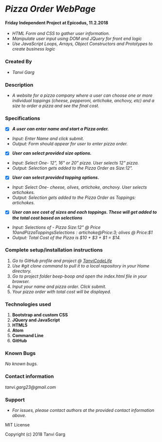 # _Pizza Order WebPage_
#### Friday Independent Project at Epicodus, 11.2.2018
* _HTML Form and CSS to gather user information._
* _Manipulate user input using DOM and JQuery for front end logic_
* _Use JavaScript Loops, Arrays, Object Constructors and Prototypes to create business logic_


### Created By
* _Tanvi Garg_

### Description
* _A website for a pizza company where a user can choose one or more individual toppings (cheese, pepperoni, artichoke, anchovy, etc) and a size to order a pizza and see the final cost._


### Specifications
- [x] _**A user can enter name and start a Pizza order.**_
* _Input: Enter Name and click submit._
* _Output: Form should appear for user to enter pizza order._
- [x] _**User can select provided size options.**_
* _Input: Select One- 12", 16" or 20" pizza. User selects 12" pizza._
* _Output: Selection gets added to the Pizza Order as Size:12"._
- [x] _**User can select provided topping options.**_
* _Input: Select One- cheese, olives, artichoke, anchovy. User selects artichokes._
* _Output: Selection gets added to the Pizza Order as Toppings: artichokes._
- [x] _**User can see cost of sizes and each toppings. These will get added to the total cost based on selections**_
* _Input: Selections of - Pizza Size:12" @ Price $10 and Pizza Toppings Selections: artichoke @ Price:$3; olives @ Price:$1_
* _Output: Total Cost of the Pizza is $10 + $3 + $1 = $14._


### Complete setup/installation instructions
1. _Go to GitHub profile and project @ [TanviCodeLife](https://github.com/TanviCodeLife/tic-tac-toe.git)_
2. _Use #git clone <project url> command to pull it to a local repository in your Home directory._
3. _Go to project folder beep-boop and open the index.html file in your browser._
4. _Input your name and pizza order. Click submit._
4. _Your pizza order with total cost will be displayed._

### Technologies used
1. **Bootstrap and custom CSS**
2. **JQuery and JavaScript**
3. **HTML5**
4. **Atom**
5. **Command Line**
6. **GitHub**

### Known Bugs
_No known bugs._

### Contact information
_tanvi.garg23@gmail.com_

### Support
* _For issues, please contact authors at the provided contact information above._

MIT License

Copyright (c) 2018 Tanvi Garg
